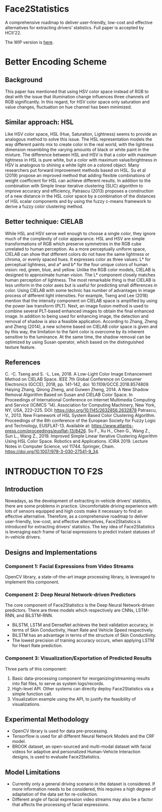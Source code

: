 # Face2Statistics
A comprehensive roadmap to deliver user-friendly, low-cost and effective alternatives for extracting drivers’  statistics. Full paper is accepted by HCII'22.

The WIP version is [here](https://github.com/unnc-ucc/Face2Multimodal).


# Better Encoding Scheme
## Background
This paper has mentioned that using HSV color space instead of RGB to deal with the issue that illumination change influences three channels of RGB significantly. In this regard, for HSV color space only saturation and value changes, fluctuation on hue channel has been minimized.

## Similar approach: HSL
Like HSV color space, HSL (Hue, Saturation, Lightness) seems to provide an analogous method to solve this issue. The HSL representation models the way different paints mix to create color in the real world, with the lightness dimension resembling the varying amounts of black or white paint in the mixture. The difference between HSL and HSV is that a color with maximum lightness in HSL is pure white, but a color with maximum value/brightness in HSV is analogous to shining a white light on a colored object. 
Many researchers put forward improvement methods based on HSL. Su et al (2019) propose an improved method that adding flexible combinations of weight coefficient for HSL can achieve different results. In addition to the combination with Simple linear iterative clustering (SLIC) algorithm to improve accuracy and efficiency, Patrascu (2013) proposes a construction of a new distance in the HSL color space by a combination of the distances of HSL scalar components and by using the fuzzy c-means framework to derive a fuzzy color clustering method.

## Better technique: CIELAB
While HSL and HSV serve well enough to choose a single color, they ignore much of the complexity of color appearance. HSL and HSV are simple transformations of RGB which preserve symmetries in the RGB cube unrelated to human perception. As a more perceptually uniform space, CIELAB can show that different colors do not have the same lightness or chroma, or evenly spaced hues. It expresses color as three values: L* for perceptual lightness, and a* and b* for the four unique colors of human vision: red, green, blue, and yellow. Unlike the RGB color models, CIELAB is designed to approximate human vision. The L* component closely matches human perception of lightness. The most remarkable thing is that CIELAB is less uniform in the color axes but is useful for predicting small differences in color.
Using CIELAB with some technic has number of advantages in image process of different light intensities. For example, Tseng and Lee (2018) mention that the intensity component on CIELAB space is amplified by using the power law transform (PLT). Next, an image fusion method is used to combine several PLT-based enhanced images to obtain the final enhanced image. In addition to being used for enhancing image, the detection and removal of shadow is also a feasible application. According to Zhang, Zheng and Zheng (2014), a new scheme based on CIELAB color space is given and by this way, the limitation to the faint color is overcome by its inherent sensitive to the luminance. At the same time, the shadow removal can be optimized by using Susan operator, which based on the distinguished texture feature.


## References
C. -C. Tseng and S. -L. Lee, 2018. A Low-Light Color Image Enhancement Method on CIELAB Space. IEEE 7th Global Conference on Consumer Electronics (GCCE), 2018, pp. 141-142, doi: 10.1109/GCCE.2018.8574809. 
Haiying Zhang, Qirong Zheng, and Guiwen Zheng, 2014. A New Shadow Removal Algorithm Based on Susan and CIELAB Color Space. In Proceedings of International Conference on Internet Multimedia Computing and Service (ICIMCS '14). Association for Computing Machinery, New York, NY, USA, 222–225. DOI: https://doi.org/10.1145/2632856.2632878
Patrascu, V., 2013. New Framework of HSL System Based Color Clustering Algorithm. Proceedings of the 8th conference of the European Society for Fuzzy Logic and Technology, EUSFLAT-13. Available at: https://www.atlantis-press.com/proceedings/eusflat-13/8426.
Su F., Xu H., Chen G., Wang Z., Sun L., Wang Z., 2019. Improved Simple Linear Iterative Clustering Algorithm Using HSL Color Space. Robotics and Applications. ICIRA 2019. Lecture Notes in Computer Science, vol 11744. Springer, Cham. https://doi.org/10.1007/978-3-030-27541-9_34.




# INTRODUCTION TO F2S
## Introduction
Nowadays, as the development of extracting in-vehicle drivers’ statistics, there are some problems in practice. Uncomfortable driving experience with lots of sensors equipped and high costs make it necessary to find an effective alternative. Therefore, as a comprehensive roadmap to deliver user-friendly, low-cost, and effective alternatives, Face2Statistics is introduced for extracting drivers’ statistics. The key idea of Face2Statistics is leveraging each frame of facial expressions to predict instant statuses of in-vehicle drivers. 


## Designs and Implementations

### Component 1: Facial Expressions from Video Streams
OpenCV library, a state-of-the-art image processing library, is leveraged to implement this component.

### Component 2: Deep Neural Network-driven Predictors
The core component of Face2Statistics is the Deep Neural Network-driven predictors. There are three models which respectively are CNNs, LSTM-RNN, and BiLSTM-RNN.
* BiLSTM, LSTM and DenseNet achieves the best validation accuracy, in terms of Skin Conductivity, Heart Rate and Vehicle Speed respectively.
* BiLSTM has an advantage in terms of the structure of Skin Conductivity.
* The lowest precision of training accuracy occurs, when applying LSTM for Heart Rate prediction.

### Component 3: Visualization/Exportation of Predicted Results
Three parts of this component:
1. Basic data-processing component for reorganizing/streaming results into flat files, to serve as system logs/records.
2. High-level API. Other systems can directly deploy Face2Statistics via a simple function call.
3. Visualization example using the API, to justify the feasibility of visualizations.


## Experimental Methodology
* OpenCV library is used for data pre-processing.
* Tensorflow is used for all different Neural Network Models and the CRF model.
* BROOK dataset, an open-sourced and multi-modal dataset with facial videos for adaptive and personalized Human-Vehicle Interaction designs, is used to evaluate Face2Statistics.


## Model Limitations
* Currently only a general driving scenario in the dataset is considered. If more information needs to be considered, this requires a high degree of adaptation of the data set for re-collection.
* Different angle of facial expression video streams may also be a factor that affects the processing of facial expressions.